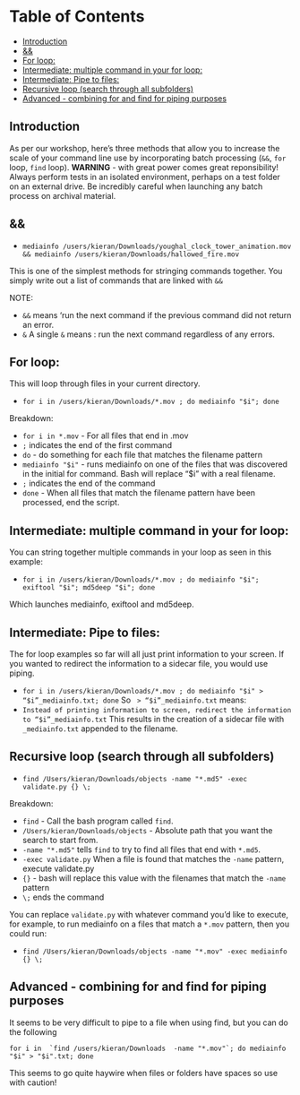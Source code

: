 
# Table of Contents
- [Introduction](#introduction)
- [&&](#&&)
- [For loop:](#for-loop)
- [Intermediate: multiple command in your for loop:](#intermediate-multiple-command-in-your-for-loop)
- [Intermediate: Pipe to files:](#intermediate-pipe-to-files)
- [Recursive loop (search through all subfolders)](#recursive-loop-search-through-all-subfolders)
- [Advanced - combining for and find for piping purposes](#advanced-combining-for-and-find-for-piping-purposes)


## Introduction
As per our workshop, here’s three methods that allow you to increase the scale of your command line use by incorporating batch processing (`&&`, `for` loop, `find` loop). 
**WARNING** - with great power comes great reponsibility! Always perform tests in an isolated environment, perhaps on a test folder on an external drive. Be incredibly careful when launching any batch process on archival material.

## &&
- `mediainfo /users/kieran/Downloads/youghal_clock_tower_animation.mov && mediainfo /users/kieran/Downloads/hallowed_fire.mov`  

This is one of the simplest methods for stringing commands together. You simply write out a list of commands that are linked with `&&`

NOTE:
- `&&` means ‘run the next command if the previous command did not return an error.
- `&` A single `&` means : run the next command regardless of any errors.

## For loop:
This will loop through files in your current directory.
- `for i in /users/kieran/Downloads/*.mov ; do mediainfo "$i"; done`

Breakdown:
- `for i in *.mov` - For all files that  end in .mov
- `;` indicates the end of the first command 
- `do` - do something for each file that matches the filename pattern
- `mediainfo "$i"` - runs mediainfo on one of the files that was discovered in the initial for command. Bash will replace “$i” with a real filename.
- `;` indicates the end of the command 
- `done` - When all files that match the filename pattern have been processed, end the script.

## Intermediate: multiple command in your for loop:
You can string together multiple commands in your loop as seen in this example:
- `for i in /users/kieran/Downloads/*.mov ; do mediainfo "$i"; exiftool "$i"; md5deep "$i"; done`

Which launches mediainfo, exiftool and md5deep.

## Intermediate: Pipe to files:
The for loop examples so far will all just print information to your screen. If you wanted to redirect the information to a sidecar file, you would use piping.
- `for i in /users/kieran/Downloads/*.mov ; do mediainfo "$i" > “$i”_mediainfo.txt; done`
So ` > “$i”_mediainfo.txt` means:
- `Instead of printing information to screen, redirect the information to “$i”_mediainfo.txt`
This results in the creation of a sidecar file with `_mediainfo.txt` appended to the filename. 

## Recursive loop (search through all subfolders)
- `find /Users/kieran/Downloads/objects -name "*.md5" -exec validate.py {} \;`

Breakdown:
- `find` - Call the bash program called `find`.
- `/Users/kieran/Downloads/objects` - Absolute path that you want the search to start from.
- `-name "*.md5"` tells `find` to try to find all files that end with `*.md5`.
- `-exec validate.py` When a file is found that matches the `-name` pattern, execute validate.py
- `{}` - bash will replace this value with the filenames that match the `-name` pattern
- `\;` ends the command

You can replace `validate.py` with whatever command you’d like to execute, for example, to run mediainfo on a files that match a `*.mov` pattern, then you could run:
- `find /Users/kieran/Downloads/objects -name "*.mov" -exec mediainfo {} \;`


## Advanced - combining for and find for piping purposes

It seems to be very difficult to pipe to a file when using find, but you can do the following 
```
for i in  `find /users/kieran/Downloads  -name "*.mov"`; do mediainfo "$i" > "$i".txt; done
```
This seems to go quite haywire when files or folders have spaces so use with caution!
